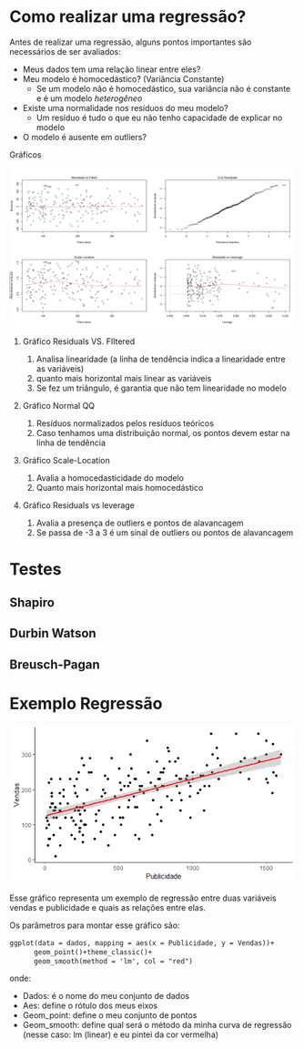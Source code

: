 # Como realizar uma regressão?

Antes de realizar uma regressão, alguns pontos importantes são necessários de ser avaliados:

- Meus dados tem uma relação linear entre eles?
- Meu modelo é homocedástico? (Variância Constante)
  - Se um modelo não é homocedástico, sua variância não é constante e é um modelo _heterogêneo_
- Existe uma normalidade nos resíduos do meu modelo?
  - Um resíduo é tudo o que eu não tenho capacidade de explicar no modelo
- O modelo é ausente em outliers?
  
Gráficos

![gráficos de testagem do modelo e dados](plots_graphs.png)

1. Gráfico Residuals VS. FIltered
   1. Analisa linearidade (a linha de tendência indica a linearidade entre as variáveis)
   2. quanto mais horizontal mais linear as variáveis
   3. Se fez um triângulo, é garantia que não tem linearidade no modelo 

2. Gráfico Normal QQ
   1. Resíduos normalizados pelos resíduos teóricos
   2. Caso tenhamos uma distribuição normal, os pontos devem estar na linha de tendência
   
3. Gráfico Scale-Location
   1. Avalia a homocedasticidade do modelo
   2. Quanto mais horizontal mais homocedástico
   
4. Gráfico Residuals vs leverage
   1. Avalia a presença de outliers e pontos de alavancagem
   2. Se passa de -3 a 3 é um sinal de outliers ou pontos de alavancagem


# Testes
## Shapiro
## Durbin Watson
## Breusch-Pagan


# Exemplo Regressão

![vendas x publicidade](Vendas%20x%20Publicidade.png)

Esse gráfico representa um exemplo de regressão entre duas variáveis vendas e publicidade e quais as relações entre elas.

Os parâmetros para montar esse gráfico são:

``` 
ggplot(data = dados, mapping = aes(x = Publicidade, y = Vendas))+
      geom_point()+theme_classic()+
      geom_smooth(method = 'lm', col = "red")

```

onde:

- Dados: é o nome do meu conjunto de dados
- Aes: define o rótulo dos meus eixos
- Geom_point: define o meu conjunto de pontos
- Geom_smooth: define qual será o método da minha curva de regressão (nesse caso: lm (linear) e eu pintei da cor vermelha)
